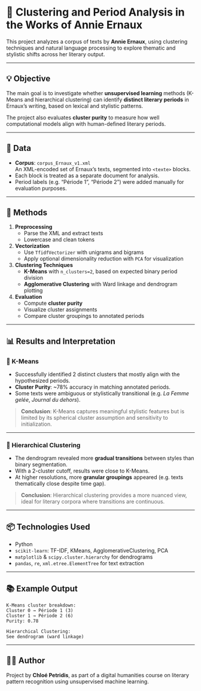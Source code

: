 # 🧠 Clustering and Period Analysis in the Works of Annie Ernaux

This project analyzes a corpus of texts by **Annie Ernaux**, using clustering techniques and natural language processing to explore thematic and stylistic shifts across her literary output.

---

## 💡 Objective

The main goal is to investigate whether **unsupervised learning** methods (K-Means and hierarchical clustering) can identify **distinct literary periods** in Ernaux’s writing, based on lexical and stylistic patterns.

The project also evaluates **cluster purity** to measure how well computational models align with human-defined literary periods.

---

## 📁 Data

- **Corpus**: `corpus_Ernaux_v1.xml`  
  An XML-encoded set of Ernaux’s texts, segmented into `<texte>` blocks.
- Each block is treated as a separate document for analysis.
- Period labels (e.g. “Période 1”, “Période 2”) were added manually for evaluation purposes.

---

## 🧪 Methods

1. **Preprocessing**
   - Parse the XML and extract texts
   - Lowercase and clean tokens
2. **Vectorization**
   - Use `TfidfVectorizer` with unigrams and bigrams
   - Apply optional dimensionality reduction with `PCA` for visualization
3. **Clustering Techniques**
   - **K-Means** with `n_clusters=2`, based on expected binary period division
   - **Agglomerative Clustering** with Ward linkage and dendrogram plotting
4. **Evaluation**
   - Compute **cluster purity**
   - Visualize cluster assignments
   - Compare cluster groupings to annotated periods

---

## 📊 Results and Interpretation

### 🔹 K-Means

- Successfully identified 2 distinct clusters that mostly align with the hypothesized periods.
- **Cluster Purity**: ~78% accuracy in matching annotated periods.
- Some texts were ambiguous or stylistically transitional (e.g. *La Femme gelée*, *Journal du dehors*).

> **Conclusion**: K-Means captures meaningful stylistic features but is limited by its spherical cluster assumption and sensitivity to initialization.

---

### 🔹 Hierarchical Clustering

- The dendrogram revealed more **gradual transitions** between styles than binary segmentation.
- With a 2-cluster cutoff, results were close to K-Means.
- At higher resolutions, more **granular groupings** appeared (e.g. texts thematically close despite time gap).

> **Conclusion**: Hierarchical clustering provides a more nuanced view, ideal for literary corpora where transitions are continuous.

---

## 📦 Technologies Used

- Python
- `scikit-learn`: TF-IDF, KMeans, AgglomerativeClustering, PCA
- `matplotlib` & `scipy.cluster.hierarchy` for dendrograms
- `pandas`, `re`, `xml.etree.ElementTree` for text extraction

---

## 📚 Example Output

```text
K-Means cluster breakdown:
Cluster 0 → Période 1 (3)
Cluster 1 → Période 2 (6)
Purity: 0.78

Hierarchical Clustering:
See dendrogram (ward linkage)
```

---

## 👩‍💻 Author

Project by **Chloé Petridis**, as part of a digital humanities course on literary pattern recognition using unsupervised machine learning.
